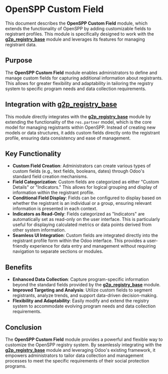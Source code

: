 # OpenSPP Custom Field

This document describes the **OpenSPP Custom Field** module, which extends the functionality of OpenSPP by adding customizable fields to registrant profiles. This module is specifically designed to work with the **[g2p_registry_base](g2p_registry_base)** module and leverages its features for managing registrant data.

## Purpose

The **OpenSPP Custom Field** module enables administrators to define and manage custom fields for capturing additional information about registrants. This allows for greater flexibility and adaptability in tailoring the registry system to specific program needs and data collection requirements.

## Integration with [g2p_registry_base](g2p_registry_base)

This module directly integrates with the **[g2p_registry_base](g2p_registry_base)** module by extending the functionality of the `res.partner` model, which is the core model for managing registrants within OpenSPP.  Instead of creating new models or data structures, it adds custom fields directly onto the registrant profile, ensuring data consistency and ease of management.

## Key Functionality

* **Custom Field Creation**:  Administrators can create various types of custom fields (e.g., text fields, booleans, dates) through Odoo's standard field creation mechanisms.
* **Field Categorization**: Custom fields are categorized as either "Custom Details" or "Indicators." This allows for logical grouping and display of information within the registrant profile.
* **Conditional Field Display**:  Fields can be configured to display based on whether the registrant is an individual or a group, ensuring relevant information is presented in each context.
* **Indicators as Read-Only**:  Fields categorized as "Indicators" are automatically set as read-only on the user interface. This is particularly useful for displaying calculated metrics or data points derived from other system information.
* **Seamless UI Integration**:  Custom fields are integrated directly into the registrant profile form within the Odoo interface. This provides a user-friendly experience for data entry and management without requiring navigation to separate sections or modules. 

## Benefits

* **Enhanced Data Collection**:  Capture program-specific information beyond the standard fields provided by the **[g2p_registry_base](g2p_registry_base)** module.
* **Improved Targeting and Analysis**: Utilize custom fields to segment registrants, analyze trends, and support data-driven decision-making.
* **Flexibility and Adaptability**:  Easily modify and extend the registry system to accommodate evolving program needs and data collection requirements. 

## Conclusion

The **OpenSPP Custom Field** module provides a powerful and flexible way to customize the OpenSPP registry system. By seamlessly integrating with the **[g2p_registry_base](g2p_registry_base)** module and leveraging Odoo's existing framework, it empowers administrators to tailor data collection and management processes to meet the specific requirements of their social protection programs. 
